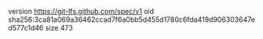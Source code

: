 version https://git-lfs.github.com/spec/v1
oid sha256:3ca81a069a36462ccad7f6a0bb5d455d1780c6fda419d906303647ed577c1d46
size 473
